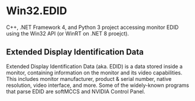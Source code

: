 # Win32.EDID
C++, .NET Framework 4, and Python 3 project accessing monitor EDID using the Win32 API (or WinRT on .NET 8 proejct).

## Extended Display Identification Data
Extended Display Identification Data (aka. EDID) is a data stored inside a monitor, containing information on the monitor and its video capabilities. This includes monitor manufacturer, product & serial number, native resolution, video interface, and more. Some of the widely-known programs that parse EDID are softMCCS and NVIDIA Control Panel.
